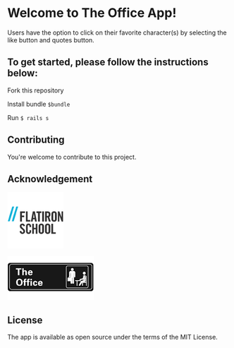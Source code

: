 
# Welcome to The Office App! 

Users have the option to click on their favorite character(s) by selecting the like button and quotes button. 

## To get started, please follow the instructions below:

Fork this repository 

Install bundle `$bundle`

Run `$ rails s` 

## Contributing

You're welcome to contribute to this project. 

## Acknowledgement

![](images/flatiron_img.png)

![](images/the_office.png)

## License

The app is available as open source under the terms of the MIT License.

